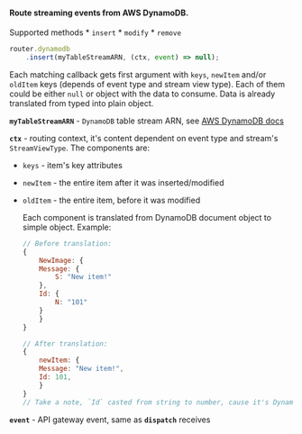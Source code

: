 #### Route streaming events from AWS DynamoDB.

Supported methods
    * `insert`
    * `modify`
    * `remove`

```javascript
router.dynamodb
    .insert(myTableStreamARN, (ctx, event) => null);
```

Each matching callback gets first argument with `keys`, `newItem` and/or `oldItem` keys (depends of event type and stream view type).
Each of them could be either `null` or object with the data to consume. Data is already translated from typed into plain object.

**`myTableStreamARN`** - `DynamoDB` table stream ARN, see [AWS DynamoDB docs](https://docs.aws.amazon.com/amazondynamodb/latest/developerguide/Streams.html)

**`ctx`** - routing context, it's content dependent on event type and stream's `StreamViewType`. The components are:

* `keys` - item's key attributes
* `newItem` - the entire item after it was inserted/modified
* `oldItem` - the entire item, before it was modified

    Each component is translated from DynamoDB document object to simple object. Example:

    ```javascript
    // Before translation:
    {
        NewImage: {
        Message: {
            S: "New item!"
        },
        Id: {
            N: "101"
        }
        }
    }

    // After translation:
    {
        newItem: {
        Message: "New item!",
        Id: 101,
        }
    }
    // Take a note, `Id` casted from string to number, cause it's DynamoDB type is number (N)
    ```

**`event`** - API gateway event, same as **`dispatch`** receives
